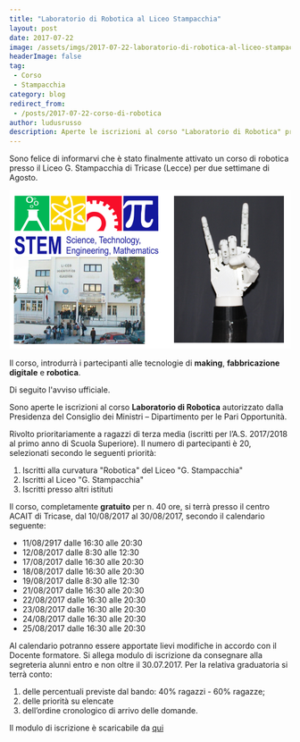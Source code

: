 ```yaml
---
title: "Laboratorio di Robotica al Liceo Stampacchia"
layout: post
date: 2017-07-22
image: /assets/imgs/2017-07-22-laboratorio-di-robotica-al-liceo-stampacchia.markdown/tricaseAgosto.png
headerImage: false
tag:
 - Corso
 - Stampacchia
category: blog
redirect_from:
 - /posts/2017-07-22-corso-di-robotica
author: ludusrusso
description: Aperte le iscrizioni al corso "Laboratorio di Robotica" presso il Liceo G. Stampacchia di Tricase
---
```


Sono felice di informarvi che è stato finalmente attivato un corso di robotica presso il Liceo G. Stampacchia di Tricase (Lecce) per due settimane di Agosto.

![STEM Stampacchia](/assets/imgs/2017-07-22-laboratorio-di-robotica-al-liceo-stampacchia.markdown/tricaseAgosto.png)

Il corso, introdurrà i partecipanti alle tecnologie di **making**, **fabbricazione digitale** e **robotica**.

Di seguito l'avviso ufficiale.

Sono aperte le iscrizioni al corso **Laboratorio di Robotica** autorizzato dalla Presidenza del Consiglio dei Ministri – Dipartimento per le Pari Opportunità.

Rivolto prioritariamente a ragazzi di terza media (iscritti per l’A.S. 2017/2018 al primo anno di Scuola Superiore).
Il numero  di partecipanti è 20, selezionati secondo le seguenti priorità:

 1. Iscritti alla curvatura "Robotica" del Liceo "G. Stampacchia"
 2. Iscritti al Liceo "G. Stampacchia"
 3. Iscritti presso altri istituti

Il corso, completamente **gratuito** per n. 40 ore, si terrà presso il centro ACAIT di Tricase, dal 10/08/2017 al 30/08/2017, secondo il calendario  seguente:

 * 11/08/2917 dalle 16:30 alle 20:30
 * 12/08/2017 dalle 8:30 alle 12:30
 * 17/08/2017 dalle 16:30 alle 20:30
 * 18/08/2017 dalle 16:30 alle 20:30
 * 19/08/2017 dalle 8:30 alle 12:30
 * 21/08/2017 dalle 16:30 alle 20:30
 * 22/08/2017 dalle 16:30 alle 20:30
 * 23/08/2017 dalle 16:30 alle 20:30
 * 24/08/2017 dalle 16:30 alle 20:30
 * 25/08/2017 dalle 16:30 alle 20:30

Al calendario potranno essere apportate lievi modifiche in accordo con il Docente formatore. 
Si allega modulo di iscrizione da consegnare alla segreteria alunni entro e non oltre il 30.07.2017.
Per la relativa graduatoria si terrà conto:

  1.	delle percentuali previste dal bando: 40% ragazzi - 60% ragazze;
  2.	delle priorità su elencate
  3.	dell’ordine cronologico di arrivo delle domande.

Il modulo di iscrizione è scaricabile da [qui](https://www.dropbox.com/s/93r4dqtq8qsvb4w/avviso-di-ROBOTICA-e-domanda.pdf?dl=1)